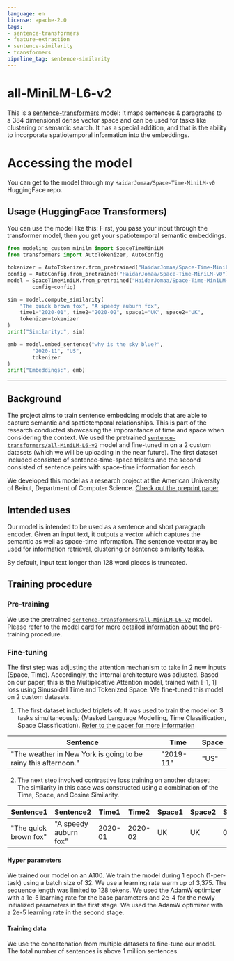 ```yaml
---
language: en
license: apache-2.0
tags:
- sentence-transformers
- feature-extraction
- sentence-similarity
- transformers
pipeline_tag: sentence-similarity
---
```



# all-MiniLM-L6-v2
This is a [sentence-transformers](https://www.SBERT.net) model: It maps sentences & paragraphs to a 384 dimensional dense vector space and can be used for tasks like clustering or semantic search. It has a special addition, and that is the ability to incorporate spatiotemporal information into the embeddings.

# Accessing the model
You can get to the model through my `HaidarJomaa/Space-Time-MiniLM-v0` HuggingFace repo.

## Usage (HuggingFace Transformers)
You can use the model like this: First, you pass your input through the transformer model, then you get your spatiotemporal semantic embeddings.

```python
from modeling_custom_minilm import SpaceTimeMiniLM
from transformers import AutoTokenizer, AutoConfig

tokenizer = AutoTokenizer.from_pretrained("HaidarJomaa/Space-Time-MiniLM-v0")
config = AutoConfig.from_pretrained("HaidarJomaa/Space-Time-MiniLM-v0")
model = SpaceTimeMiniLM.from_pretrained("HaidarJomaa/Space-Time-MiniLM-v0",
        config=config)

sim = model.compute_similarity(
    "The quick brown fox", "A speedy auburn fox",
    time1="2020-01", time2="2020-02", space1="UK", space2="UK",
    tokenizer=tokenizer
)
print("Similarity:", sim)

emb = model.embed_sentence("why is the sky blue?",
        "2020-11", "US",
        tokenizer
)
print("Embeddings:", emb)
```

------

## Background

The project aims to train sentence embedding models that are able to capture
semantic and spatiotemporal relationships. This is part of the research conducted showcasing
the imporantance of time and space when considering the context. We used the pretrained [`sentence-transformers/all-MiniLM-L6-v2`](https://huggingface.co/sentence-transformers/all-MiniLM-L6-v2) model and fine-tuned in on a 
2 custom datasets (which we will be uploading in the near future). The first dataset included consisted of sentence-time-space triplets and the second consisted of sentence pairs with space-time information for each.

We developed this model as a research project at the American University of Beirut, Department of Computer Science.
[Check out the preprint paper](https://drive.google.com/file/d/1pcz5ckoBkP4wQ7ojY5r14g1LXoYaqL_1/view?usp=drive_link).

## Intended uses

Our model is intended to be used as a sentence and short paragraph encoder. Given an input text, it outputs a vector which captures 
the semantic as well as space-time information. The sentence vector may be used for information retrieval, clustering or sentence similarity tasks.

By default, input text longer than 128 word pieces is truncated.


## Training procedure

### Pre-training 

We use the pretrained [`sentence-transformers/all-MiniLM-L6-v2`](https://huggingface.co/sentence-transformers/all-MiniLM-L6-v2) model. Please refer to the model card for more detailed information about the pre-training procedure.

### Fine-tuning 

The first step was adjusting the attention mechanism to take in 2 new inputs (Space, Time). Accordingly, the internal architecture was adjusted.
Based on our paper, this is the Multiplicative Attention model, trained with [-1, 1] loss using Sinusoidal Time and Tokenized Space.
We fine-tuned this model on 2 custom datasets.
1. The first dataset included triplets of:
It was used to train the model on 3 tasks simultaneously: (Masked Language Modelling, Time Classification, Space Classification).
[Refer to the paper for more information](https://drive.google.com/file/d/1pcz5ckoBkP4wQ7ojY5r14g1LXoYaqL_1/view?usp=drive_link)

| Sentence                                                       | Time      | Space     |
|----------------------------------------------------------------|-----------|-----------|
| "The weather in New York is going to be rainy this afternoon." | "2019-11" | "US"      |

2. The next step involved contrastive loss training on another dataset:  
The similarity in this case was constructed using a combination of the Time, Space, and Cosine Similarity.

| Sentence1             | Sentence2             | Time1    | Time2    | Space1 | Space2 | Similarity |
|-----------------------|-----------------------|----------|----------|--------|--------|------------|
| "The quick brown fox" | "A speedy auburn fox" | 2020-01  | 2020-02  | UK     | UK     | 0.91       |


#### Hyper parameters

We trained our model on an A100. We train the model during 1 epoch (1-per-task) using a batch size of 32.
We use a learning rate warm up of 3,375. The sequence length was limited to 128 tokens. We used the AdamW optimizer with
a 1e-5 learning rate for the base parameters and 2e-4 for the newly initialized parameters in the first stage. 
We used the AdamW optimizer with a 2e-5 learning rate in the second stage.

#### Training data

We use the concatenation from multiple datasets to fine-tune our model. The total number of sentences is above 1 million sentences.
